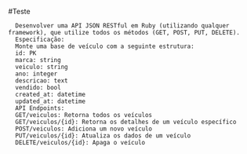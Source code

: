 #Teste

      Desenvolver uma API JSON RESTful em Ruby (utilizando qualquer framework), que utilize todos os métodos (GET, POST, PUT, DELETE).
      Especificação:
      Monte uma base de veículo com a seguinte estrutura:
      id: PK
      marca: string
      veiculo: string
      ano: integer
      descricao: text
      vendido: bool
      created_at: datetime
      updated_at: datetime
      API Endpoints:
      GET/veiculos: Retorna todos os veículos
      GET/veiculos/{id}: Retorna os detalhes de um veículo específico
      POST/veiculos: Adiciona um novo veículo
      PUT/veiculos/{id}: Atualiza os dados de um veículo
      DELETE/veiculos/{id}: Apaga o veículo
      
      